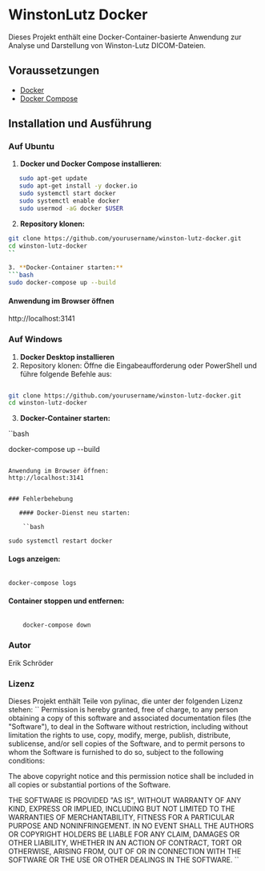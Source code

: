 # WinstonLutz Docker

Dieses Projekt enthält eine Docker-Container-basierte Anwendung zur Analyse und Darstellung von Winston-Lutz DICOM-Dateien.

## Voraussetzungen

- [Docker](https://www.docker.com/get-started)
- [Docker Compose](https://docs.docker.com/compose/install/)

## Installation und Ausführung

### Auf Ubuntu

1. **Docker und Docker Compose installieren**:
```bash
   sudo apt-get update
   sudo apt-get install -y docker.io
   sudo systemctl start docker
   sudo systemctl enable docker
   sudo usermod -aG docker $USER
```
   
2. **Repository klonen:**
  ```bash
git clone https://github.com/yourusername/winston-lutz-docker.git
cd winston-lutz-docker
``

3. **Docker-Container starten:**
```bash
sudo docker-compose up --build
```
#### Anwendung im Browser öffnen
http://localhost:3141

### Auf Windows
1. **Docker Desktop installieren**
2. Repository klonen:
Öffne die Eingabeaufforderung oder PowerShell und führe folgende Befehle aus:

```bash

git clone https://github.com/yourusername/winston-lutz-docker.git
cd winston-lutz-docker
```

3. **Docker-Container starten:**

``bash

docker-compose up --build
```

Anwendung im Browser öffnen:
http://localhost:3141 


### Fehlerbehebung

   #### Docker-Dienst neu starten:

    ``bash

sudo systemctl restart docker
```
#### Logs anzeigen:

```bash

docker-compose logs
```

#### Container stoppen und entfernen:

```bash

    docker-compose down
```

### Autor

Erik Schröder

### Lizenz
Dieses Projekt enthält Teile von pylinac, die unter der folgenden Lizenz stehen:
``
Permission is hereby granted, free of charge, to any person obtaining a copy of this software and associated
documentation files (the "Software"), to deal in the Software without restriction, including without limitation
the rights to use, copy, modify, merge, publish, distribute, sublicense, and/or sell copies of the Software,
and to permit persons to whom the Software is furnished to do so, subject to the following conditions:

The above copyright notice and this permission notice shall be included in all copies or substantial portions
of the Software.

THE SOFTWARE IS PROVIDED "AS IS", WITHOUT WARRANTY OF ANY KIND, EXPRESS OR IMPLIED, INCLUDING BUT NOT LIMITED
TO THE WARRANTIES OF MERCHANTABILITY, FITNESS FOR A PARTICULAR PURPOSE AND NONINFRINGEMENT. IN NO EVENT SHALL
THE AUTHORS OR COPYRIGHT HOLDERS BE LIABLE FOR ANY CLAIM, DAMAGES OR OTHER LIABILITY, WHETHER IN AN ACTION OF
CONTRACT, TORT OR OTHERWISE, ARISING FROM, OUT OF OR IN CONNECTION WITH THE SOFTWARE OR THE USE OR OTHER DEALINGS
IN THE SOFTWARE.
``
